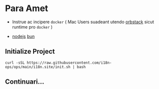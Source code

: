 # Para Amet

* Instrue ac incipere `docker` ( Mac Users suadeant utendo [orbstack](https://orbstack.dev) sicut runtime pro `docker` )

* [nodejs](https://nodejs.org/en/download/package-manager) [bun](https://bun.sh/docs/installation)

## Initialize Project

```
curl -sSL https://raw.githubusercontent.com/i18n-ops/ops/main/i18n.site/init.sh | bash
```

## Continuari…
